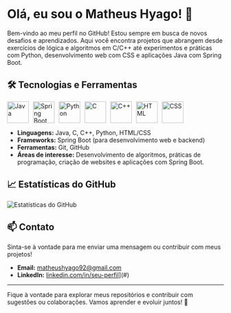 # Olá, eu sou o Matheus Hyago! 👋

Bem-vindo ao meu perfil no GitHub! Estou sempre em busca de novos desafios e aprendizados. Aqui você encontra projetos que abrangem desde exercícios de lógica e algoritmos em C/C++ até experimentos e práticas com Python, desenvolvimento web com CSS e aplicações Java com Spring Boot.


## 🛠️ Tecnologias e Ferramentas

<div style="display: flex; gap: 10px; align-items: center;">
  <img src="https://cdn.jsdelivr.net/gh/devicons/devicon/icons/java/java-original.svg" alt="Java" width="50">
  <img src="https://cdn.jsdelivr.net/gh/devicons/devicon/icons/spring/spring-original.svg" alt="Spring Boot" width="50">
  <img src="https://cdn.jsdelivr.net/gh/devicons/devicon/icons/python/python-original.svg" alt="Python" width="50">
  <img src="https://cdn.jsdelivr.net/gh/devicons/devicon/icons/c/c-original.svg" alt="C" width="50">
  <img src="https://cdn.jsdelivr.net/gh/devicons/devicon/icons/cplusplus/cplusplus-original.svg" alt="C++" width="50">
  <img src="https://cdn.jsdelivr.net/gh/devicons/devicon/icons/html5/html5-original.svg" alt="HTML" width="50">
  <img src="https://cdn.jsdelivr.net/gh/devicons/devicon/icons/css3/css3-original.svg" alt="CSS" width="50">
</div>

- **Linguagens:** Java, C, C++, Python, HTML/CSS  
- **Frameworks:** Spring Boot (para desenvolvimento web e backend)  
- **Ferramentas:** Git, GitHub  
- **Áreas de interesse:** Desenvolvimento de algoritmos, práticas de programação, criação de websites e aplicações  com Spring Boot.  

## 📈 Estatísticas do GitHub  

![Estatísticas do GitHub](https://github-readme-stats.vercel.app/api?username=MatheusHyago&show_icons=true&theme=dark)  

## 📫 Contato  

Sinta-se à vontade para me enviar uma mensagem ou contribuir com meus projetos!  

- **Email:** [matheushyago92@gmail.com](mailto:matheushyago92@gmail.com)  
- **LinkedIn:** [linkedin.com/in/seu-perfil](https://www.linkedin.com/in/matheus-hyago-662897260/)](#)  

---

Fique à vontade para explorar meus repositórios e contribuir com sugestões ou colaborações. Vamos aprender e evoluir juntos! 🚀
